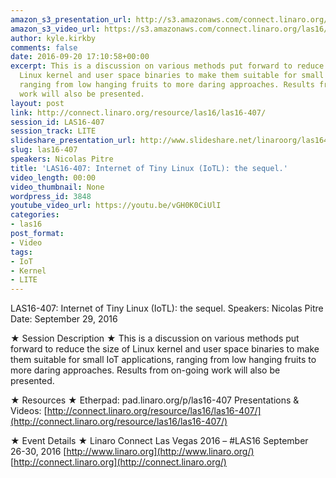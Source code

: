 ```yaml
---
amazon_s3_presentation_url: http://s3.amazonaws.com/connect.linaro.org/las16/Presentations/Thursday/LAS16-407%20Internet%20of%20Tiny%20Linux%20%28IoTL%29_%20the%20sequel.pdf
amazon_s3_video_url: https://s3.amazonaws.com/connect.linaro.org/las16/Videos/Thursday/LAS16-407%20Internet%20of%20Tiny%20Linux%20%28IoTL%29%20%20the%20sequel.mp4
author: kyle.kirkby
comments: false
date: 2016-09-20 17:10:58+00:00
excerpt: This is a discussion on various methods put forward to reduce the size of
  Linux kernel and user space binaries to make them suitable for small IoT applications,
  ranging from low hanging fruits to more daring approaches. Results from on-going
  work will also be presented.
layout: post
link: http://connect.linaro.org/resource/las16/las16-407/
session_id: LAS16-407
session_track: LITE
slideshare_presentation_url: http://www.slideshare.net/linaroorg/las16407-internet-of-tiny-linux-iotl-the-sequel
slug: las16-407
speakers: Nicolas Pitre
title: 'LAS16-407: Internet of Tiny Linux (IoTL): the sequel.'
video_length: 00:00
video_thumbnail: None
wordpress_id: 3848
youtube_video_url: https://youtu.be/vGH0K0CiUlI
categories:
- las16
post_format:
- Video
tags:
- IoT
- Kernel
- LITE
---
```


LAS16-407: Internet of Tiny Linux (IoTL): the sequel.
Speakers: Nicolas Pitre
Date: September 29, 2016

★ Session Description ★
This is a discussion on various methods put forward to reduce the size of Linux kernel and user space binaries to make them suitable for small IoT applications, ranging from low hanging fruits to more daring approaches. Results from on-going work will also be presented.

★ Resources ★
Etherpad: pad.linaro.org/p/las16-407
Presentations & Videos: [http://connect.linaro.org/resource/las16/las16-407/](http://connect.linaro.org/resource/las16/las16-407/)

★ Event Details ★
Linaro Connect Las Vegas 2016 – #LAS16
September 26-30, 2016
[http://www.linaro.org](http://www.linaro.org/)
[http://connect.linaro.org](http://connect.linaro.org/)
